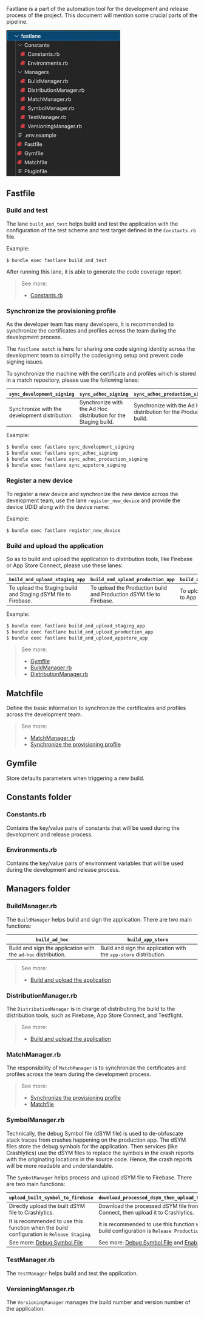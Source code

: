 Fastlane is a part of the automation tool for the development and release process of the project. This document will mention some crucial parts of the pipeline.

<img src="assets/images/infrastructure/fastlane/fastlane.png" width=300>

## Fastfile

### Build and test

The lane `build_and_test` helps build and test the application with the configuration of the test scheme and test target defined in the `Constants.rb` file.

Example:

```
$ bundle exec fastlane build_and_test
```

After running this lane, it is able to generate the code coverage report.

> See more:
> 
> - [Constants.rb](#constantsrb)

### Synchronize the provisioning profile

As the developer team has many developers, it is recommended to synchronize the certificates and profiles across the team during the development process.

The `fastlane match` is here for sharing one code signing identity across the development team to simplify the codesigning setup and prevent code signing issues.

To synchronize the machine with the certificate and profiles which is stored in a match repository, please use the following lanes:

| `sync_development_signing` | `sync_adhoc_signing` | `sync_adhoc_production_signing` | `sync_appstore_signing` |
|---|---|---|---|
| Synchronize with the development distribution. | Synchronize with the Ad Hoc distribution for the Staging build. | Synchronize with the Ad Hoc distribution for the Production build. | Synchronize with the App Store Connect distribution. |


Example:

```
$ bundle exec fastlane sync_development_signing
$ bundle exec fastlane sync_adhoc_signing
$ bundle exec fastlane sync_adhoc_production_signing
$ bundle exec fastlane sync_appstore_signing
```

### Register a new device

To register a new device and synchronize the new device across the development team, use the lane `register_new_device` and provide the device UDID along with the device name:

Example:

```
$ bundle exec fastlane register_new_device
```

### Build and upload the application

So as to build and upload the application to distribution tools, like Firebase or App Store Connect, please use these lanes:

| `build_and_upload_staging_app` | `build_and_upload_production_app` | `build_and_upload_appstore_app` |
|---|---|---|
| To upload the Staging build and Staging dSYM file to Firebase. | To upload the Production build and Production dSYM file to Firebase. | To upload the Production build to App Store and Testflight. |

Example: 

```
$ bundle exec fastlane build_and_upload_staging_app
$ bundle exec fastlane build_and_upload_production_app
$ bundle exec fastlane build_and_upload_appstore_app
```

> See more:
> 
> - [Gymfile](#gymfile)
> - [BuildManager.rb](#buildmanagerrb)
> - [DistributionManager.rb](#distributionmanagerrb)


## Matchfile

Define the basic information to synchronize the certificates and profiles across the development team.

> See more:
> 
> - [MatchManager.rb](#matchmanagerrb)
> - [Synchronize the provisioning profile](#synchronize-the-provisioning-profile)

## Gymfile

Store defaults parameters when triggering a new build.

## Constants folder

### Constants.rb

Contains the key/value pairs of constants that will be used during the development and release process.

### Environments.rb

Contains the key/value pairs of environment variables that will be used during the development and release process.

## Managers folder

### BuildManager.rb

The `BuildManager` helps build and sign the application. There are two main functions:

| `build_ad_hoc` | `build_app_store` |
|---|---|
| Build and sign the application with the `ad-hoc` distribution. | Build and sign the application with the `app-store` distribution. |

> See more:
>
> - [Build and upload the application](#build-and-upload-the-application)

### DistributionManager.rb

The `DistributionManager` is in charge of distributing the build to the distribution tools, such as Firebase, App Store Connect, and Testflight.

> See more:
>
> - [Build and upload the application](#build-and-upload-the-application)

### MatchManager.rb

The responsibility of `MatchManager` is to synchronize the certificates and profiles across the team during the development process.

> See more:
>
> - [Synchronize the provisioning profile](#synchronize-the-provisioning-profile)
> - [Matchfile](#matchfile)

### SymbolManager.rb

Technically, the debug Symbol file (dSYM file) is used to de-obfuscate stack traces from crashes happening on the production app. The dSYM files store the debug symbols for the application. Then services (like Crashlytics) use the dSYM files to replace the symbols in the crash reports with the originating locations in the source code. Hence, the crash reports will be more readable and understandable.

The `SymbolManager` helps process and upload dSYM file to Firebase. There are two main functions:

| `upload_built_symbol_to_firebase` | `download_processed_dsym_then_upload_to_firebase` |
|---|---|
| Directly upload the built dSYM file to Crashlytics. | Download the processed dSYM file from App Store Connect, then upload it to Crashlytics. |
|  It is recommended to use this function when the build configuration is `Release Staging`. | It is recommended to use this function when the build configuration is `Release Production`. |
| See more: [Debug Symbol File](Project-Configurations.md#debug-symbol-file) | See more: [Debug Symbol File](Project-Configurations.md#debug-symbol-file) and [Enable Bitcode](Project-Configurations.md#enable-bitcode) |

### TestManager.rb

The `TestManager` helps build and test the application.

### VersioningManager.rb

The `VersioningManager` manages the build number and version number of the application.